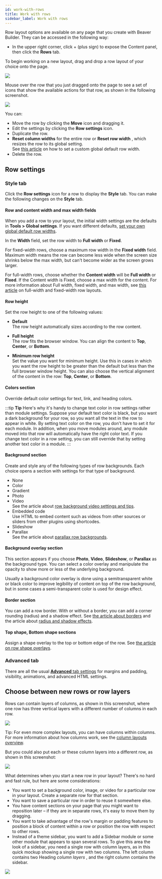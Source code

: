 ```yaml
---
id: work-with-rows
title: Work with rows
sidebar_label: Work with rows
---
```


Row layout options are available on any page that you create with Beaver
Builder. They can be accessed in the following way:

  * In the upper right corner, click  \+ (plus sign) to expose the Content panel, then click the  **Rows** tab.

To begin working on a new layout, drag and drop a row layout of your choice
onto the page.

![](/img/rows-columns-work-with-rows-1.gif)

Mouse over the row that you just dragged onto the page to see a set of icons
that show the available actions for that row, as shown in the following
screenshot.

![](/img/rows-columns-work-with-rows-2.png)

You can:

  * Move the row by clicking the **Move** icon and dragging it.
  * Edit the settings by clicking the **Row settings** icon.
  * Duplicate the row.
  * **Reset column widths** for the entire row or **Reset row width** , which resizes the row to its global setting.  
See [this article](/beaver-builder/layouts/rows/set-global-site-wide-default-row-widths.md) on how to set a custom global default row width.
  * Delete the row.

## Row settings

### Style tab

Click the **Row settings** icon for a row to display the **Style** tab. You
can make the following changes on the **Style** tab.

#### Row and content width and max width fields

When you add a row to your layout, the initial width settings are the defaults
in **Tools > Global settings**. If you want different defaults, [set your own global default row widths](/beaver-builder/layouts/rows/set-global-site-wide-default-row-widths.md).

In the **Width** field, set the row width to **Full width** or **Fixed**.

For fixed-width rows, choose a maximum row width in the **Fixed width** field.
Maximum width means the row can become less wide when the screen size shrinks
below the max width, but can't become wider as the screen grows larger.

For full-width rows, choose whether the **Content width** will be **Full
width** or **Fixed**. If the Content width is Fixed, choose a max width for
the content. For more information about Full width, fixed width, and max
width, see [this article](/beaver-builder/layouts/rows/full-width-and-fixed-width.md) on full-width and fixed-width row layouts.

#### Row height

Set the row height to one of the following values:

  * **Default**   
The row height automatically sizes according to the row content.

  * **Full height**   
The row fits the browser window. You can align the content to **Top**,
**Center**, or **Bottom**.

  * **Minimum row height**  
Set the value you want for minimum height. Use this in cases in which you want
the row height to be greater than the default but less than the full browser
window height. You can also choose the vertical alignment of the content in
the row: **Top**, **Center**, or **Bottom**.

#### Colors section

Override default color settings for text, link, and heading colors.

:::tip **Tip** 
Here's why it's handy to change text color in row settings rather
than module settings. Suppose your default text color is black, but you want a
dark background for your row, so you want all the text in the row to appear in
white. By setting text color on the row, you don't have to set it for each
module. In addition, when you move modules around, any module moved into that
row will automatically have the right color text. If you change text color in
a row setting, you can still override that by setting another text color in a
module.
:::

#### Background section

Create and style any of the following types of row backgrounds. Each choice
opens a section with settings for that type of background.

  * None
  * Color
  * Gradient
  * Photo
  * Video  
See the article about [row background video settings and tips](/beaver-builder/layouts/rows/row-effects/video-backgrounds-in-rows.md).
  * Embedded code  
  Use HTML to embed content such as videos from other sources or sliders from other plugins using shortcodes.
  * Slideshow
  * Parallax  
See the article about [parallax row backgrounds](/beaver-builder/layouts/rows/row-effects/parallax-row-backgrounds.md).

####  Background overlay section

This section appears if you choose **Photo**, **Video**, **Slideshow**, or
**Parallax** as the background type. You can select a color overlay and
manipulate the opacity to show more or less of the underlying background.

Usually a background color overlay is done using a semitransparent white or
black color to improve legibility of content on top of the row background, but
in some cases a semi-transparent color is used for design effect.

#### Border section

You can add a row border. With or without a border, you can add a corner
rounding (radius) and a shadow effect. See [the article about borders](/beaver-builder/styles/effects/borders.md) and the article about [radius and shadow effects](/beaver-builder/styles/effects/radius-shadow.md).

#### Top shape, Bottom shape sections

Assign a shape overlay to the top or bottom edge of the row. See [the article on row shape overlays](/beaver-builder/layouts/rows/row-effects/row-shape-overlays.md).

### Advanced tab

There are all the usual [**Advanced** tab settings](/beaver-builder/layouts/advanced-tab-rows-columns-modules.md) for margins and padding, visibility, animations, and advanced HTML settings.

## Choose between new rows or row layers

Rows can contain layers of columns, as shown in this screenshot, where one row
has three vertical layers with a different number of columns in each row.

![](/img/rows-columns-work-with-rows-3.png)

Tip: For even more complex layouts, you can have columns within columns. For
more information about how columns work, see the [column layouts overview](/beaver-builder/layouts/columns/column-layouts-overview.md).

But you could also put each or these column layers into a different row, as
shown in this screenshot:

![](/img/rows-columns-work-with-rows-4.png)

What determines when you start a new row in your layout? There's no hard and
fast rule, but here are some considerations:

  * You want to set a background color, image, or video for a particular row in your layout. Create a separate row for that section.
  * You want to save a particular row in order to reuse it somewhere else.
  * You have content sections on your page that you might want to reposition later – if they are in separate rows, it's easy to move them by dragging.
  * You want to take advantage of the row's margin or padding features to position a block of content within a row or position the row with respect to other rows.
  * Instead of a theme sidebar, you want to add a Sidebar module or some other module that appears to span several rows. To give this area the look of a sidebar, you need a single row with column layers, as in this quick mockup showing a single row with two columns. The left column contains two Heading _column layers_ , and the right column contains the sidebar.

![](/img/rows-columns-work-with-rows-5.jpg)
